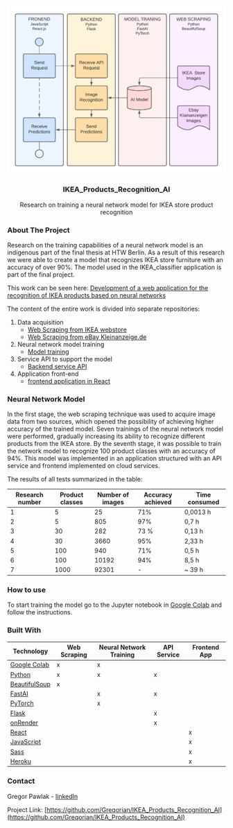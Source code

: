 
<!-- PROJECT LOGO -->
<br />
<p align="center">
<img src="project_parts3.png" width="600"> 
  <h3 align="center">IKEA_Products_Recognition_AI</h3>

  <p align="center">
   Research on training a neural network model for IKEA store product recognition
  </p>
</p>


<!-- ABOUT THE PROJECT -->
### About The Project

Research on the training capabilities of a neural network model is an indigenous part of the final thesis at HTW Berlin. As a result of this research we were able to create a model that recognizes IKEA store furniture with an accuracy of over 90%. 
The model used in the IKEA_classifier application is part of the final project.

This work can be seen here: [Development of a web application for the recognition 
of IKEA products based on neural networks](https://docs.google.com/document/d/1APf5llBDAKWvc0GtJMNoXp0jBHCsVX-7/edit?usp=sharing&ouid=111051527142046808483&rtpof=true&sd=true)

The content of the entire work is divided into separate repositories:
1. Data acquisition
    - [Web Scraping from IKEA webstore](https://github.com/Greqorian/IKEAcom_Image_Scraper)
    - [Web Scraping from eBay Kleinanzeige.de](https://github.com/Greqorian/Ebay_Kleinanzeige_Image_Scraper)
3. Neural network model training
    - [Model training](https://github.com/Greqorian/IKEA_Products_Recognition_AI)
5. Service API to support the model
    - [Backend service API](https://github.com/Greqorian/IKEA_classifier)
7. Application front-end 
    - [frontend application in React](https://github.com/Greqorian/IKEA_classifier_frontend) 


### Neural Network Model

In the first stage, the web scraping technique was used to acquire image data from two sources, which opened the possibility of achieving higher accuracy of the trained model. Seven trainings of the neural network model were performed, gradually increasing its ability to recognize different products from the IKEA store. By the seventh stage, it was possible to train the network model to recognize 100 product classes with an accuracy of 94%. This model was implemented in an application structured with an API service and frontend implemented on cloud services. 

The results of all tests summarized in the table:

| Research number | Product classes | Number of images | Accuracy achieved | Time consumed |
|-----------------|-----------------|------------------|-------------------|---------------|
| 1               | 5               | 25               | 71%               | 0,0013 h      |
| 2               | 5               | 805              | 97%               | 0,7 h         |
| 3               | 30              | 282              | 73 %              | 0,13 h        |
| 4               | 30              | 3660             | 95%               | 2,33 h        |
| 5               | 100             | 940              | 71%               | 0,5 h         |
| 6               | 100             | 10192            | 94%               | 8,5 h         |
| 7               | 1000            | 92301            | -                 | ~ 39 h        |



### How to use

To start training the model go to the Jupyter notebook in [Google Colab](https://colab.research.google.com/drive/1jhhUAAyvhcrYKz5Nrt9Mt_iQ_qY-LK1s?usp=sharing) and follow the instructions.


### Built With

| Technology                                                               | Web Scraping | Neural Network Training | API Service | Frontend App |
|--------------------------------------------------------------------------|--------------|-------------------------|-------------|--------------|
| [Google Colab](https://colab.research.google.com/)                       | x            | x                       |             |              |
| [Python](https://www.python.org/)                                        | x            | x                       | x           |              |
| [BeautifulSoup](https://www.crummy.com/software/BeautifulSoup/bs4/doc/#) | x            |                         |             |              |
| [FastAI](https://www.fast.ai/)                                           |              | x                       | x           |              |
| [PyTorch](https://pytorch.org/)                                          |              | x                       |             |              |
| [Flask](https://flask.palletsprojects.com/en/2.0.x/)                     |              |                         | x           |              |
| [onRender](https://render.com/)                                          |              |                         | x           |              |
| [React](https://reactjs.org/)                                            |              |                         |             | x            |
| [JavaScript](https://www.javascript.com/)                                |              |                         |             | x            |
| [Sass](https://sass-lang.com/)                                           |              |                         |             | x            |
| [Heroku](https://www.heroku.com)                                         |              |                         |             | x            |

<!-- CONTACT -->
### Contact

Gregor Pawlak - [linkedIn](https://www.linkedin.com/in/grzegorz-pawlak/) 

Project Link: [https://github.com/Greqorian/IKEA_Products_Recognition_AI](https://github.com/Greqorian/IKEA_Products_Recognition_AI)
